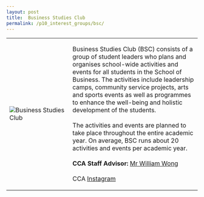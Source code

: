 ```yaml
---
layout: post
title:  Business Studies Club
permalink: /p10_interest_groups/bsc/
---
```


<table>
    <tr>
        <td style="width:33%"><image src="{{site.baseurl}}/images/CCA_bsc.jpg" style="display:block;margin-left:auto;margin-right:auto;" alt="Business Studies Club"></image></td>
        <td>
            <p>
                Business Studies Club (BSC) consists of a group of student leaders who plans and organises school-wide activities and events for all students in the School of Business. The activities include leadership camps, community service projects, arts and sports events as well as programmes to enhance the well-being and holistic development of the students.<br>
                <br>
                The activities and events are planned to take place throughout the entire academic year. On average, BSC runs about 20 activities and events per academic year.<br>
                <br>
                <b>CCA Staff Advisor:</b> <a href="willwong@tp.edu.sg">Mr William Wong</a><br>
                <br>
                CCA <a href="https://www.instagram.com/tpbsc">Instagram</a>
            </p>
        </td>
    </tr>
 
</table>
